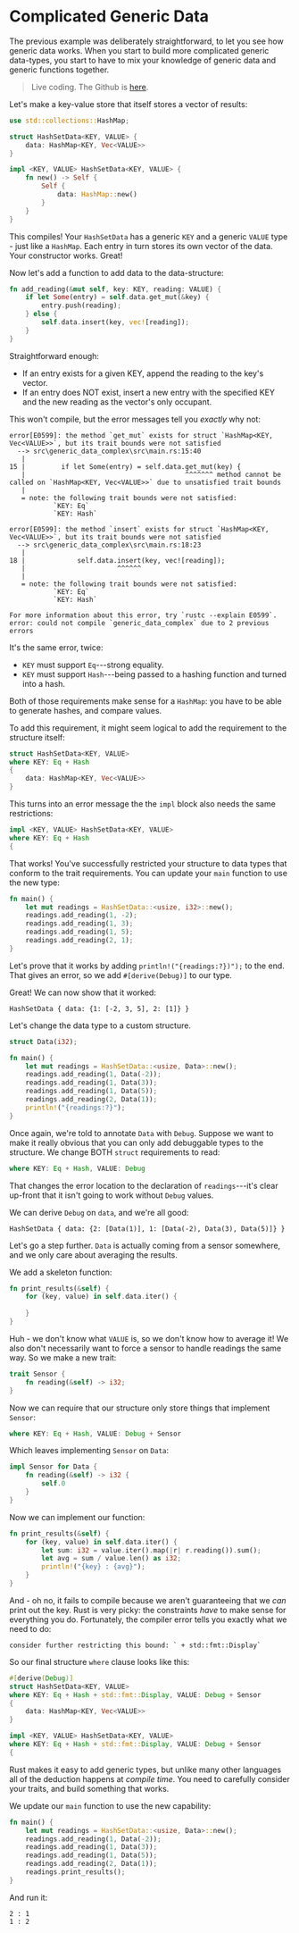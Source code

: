 # Complicated Generic Data

The previous example was deliberately straightforward, to let you see how generic data works. When you start to build more complicated generic data-types, you start to have to mix your knowledge of generic data and generic functions together.

> Live coding. The Github is [here](/src/generic_data_complex/).

Let's make a key-value store that itself stores a vector of results:

```rust
use std::collections::HashMap;

struct HashSetData<KEY, VALUE> {
    data: HashMap<KEY, Vec<VALUE>>
}

impl <KEY, VALUE> HashSetData<KEY, VALUE> {
    fn new() -> Self {
        Self {
            data: HashMap::new()
        }
    }
}
```

This compiles! Your `HashSetData` has a generic `KEY` and a generic `VALUE` type - just like a `HashMap`. Each entry in turn stores its own vector of the data. Your constructor works. Great!

Now let's add a function to add data to the data-structure:

```rust
fn add_reading(&mut self, key: KEY, reading: VALUE) {
    if let Some(entry) = self.data.get_mut(&key) {
        entry.push(reading);
    } else {
        self.data.insert(key, vec![reading]);
    }
}
```

Straightforward enough:
* If an entry exists for a given KEY, append the reading to the key's vector.
* If an entry does NOT exist, insert a new entry with the specified KEY and the new reading as the vector's only occupant.

This won't compile, but the error messages tell you *exactly* why not:

```
error[E0599]: the method `get_mut` exists for struct `HashMap<KEY, Vec<VALUE>>`, but its trait bounds were not satisfied
  --> src\generic_data_complex\src\main.rs:15:40
   |
15 |         if let Some(entry) = self.data.get_mut(key) {
   |                                        ^^^^^^^ method cannot be called on `HashMap<KEY, Vec<VALUE>>` due to unsatisfied trait bounds
   |
   = note: the following trait bounds were not satisfied:
           `KEY: Eq`
           `KEY: Hash`

error[E0599]: the method `insert` exists for struct `HashMap<KEY, Vec<VALUE>>`, but its trait bounds were not satisfied
  --> src\generic_data_complex\src\main.rs:18:23
   |
18 |             self.data.insert(key, vec![reading]);
   |                       ^^^^^^
   |
   = note: the following trait bounds were not satisfied:
           `KEY: Eq`
           `KEY: Hash`

For more information about this error, try `rustc --explain E0599`.
error: could not compile `generic_data_complex` due to 2 previous errors
```

It's the same error, twice:
* `KEY` must support `Eq`---strong equality.
* `KEY` must support `Hash`---being passed to a hashing function and turned into a hash.

Both of those requirements make sense for a `HashMap`: you have to be able to generate hashes, and compare values.

To add this requirement, it might seem logical to add the requirement to the structure itself:

```rust
struct HashSetData<KEY, VALUE> 
where KEY: Eq + Hash
{
    data: HashMap<KEY, Vec<VALUE>>
}
```

This turns into an error message the the `impl` block also needs the same restrictions:

```rust
impl <KEY, VALUE> HashSetData<KEY, VALUE> 
where KEY: Eq + Hash
{
```

That works! You've successfully restricted your structure to data types that conform to the trait requirements. You can update your `main` function to use the new type:

```rust
fn main() {
    let mut readings = HashSetData::<usize, i32>::new();
    readings.add_reading(1, -2);
    readings.add_reading(1, 3);
    readings.add_reading(1, 5);
    readings.add_reading(2, 1);
}
```

Let's prove that it works by adding `println!("{readings:?})");` to the end. That gives an error, so we add `#[derive(Debug)]` to our type.

Great! We can now show that it worked:
```
HashSetData { data: {1: [-2, 3, 5], 2: [1]} }
```

Let's change the data type to a custom structure.

```rust
struct Data(i32);

fn main() {
    let mut readings = HashSetData::<usize, Data>::new();
    readings.add_reading(1, Data(-2));
    readings.add_reading(1, Data(3));
    readings.add_reading(1, Data(5));
    readings.add_reading(2, Data(1));
    println!("{readings:?}");
}
```

Once again, we're told to annotate `Data` with `Debug`. Suppose we want to make it really obvious that you can only add debuggable types to the structure. We change BOTH `struct` requirements to read:

```rust
where KEY: Eq + Hash, VALUE: Debug
```

That changes the error location to the declaration of `readings`---it's clear up-front that it isn't going to work without `Debug` values.

We can derive `Debug` on `data`, and we're all good:

```
HashSetData { data: {2: [Data(1)], 1: [Data(-2), Data(3), Data(5)]} }
```

Let's go a step further. `Data` is actually coming from a sensor somewhere, and we only care about averaging the results.

We add a skeleton function:

```rust
fn print_results(&self) {
    for (key, value) in self.data.iter() {
        
    }
}
```

Huh - we don't know what `VALUE` is, so we don't know how to average it! We also don't necessarily want to force a sensor to handle readings the same way. So we make a new trait:

```rust
trait Sensor {
    fn reading(&self) -> i32;
}
```

Now we can require that our structure only store things that implement `Sensor`:

```rust
where KEY: Eq + Hash, VALUE: Debug + Sensor
```

Which leaves implementing `Sensor` on `Data`:

```rust
impl Sensor for Data {
    fn reading(&self) -> i32 {
        self.0
    }
}
```

Now we can implement our function:

```rust
fn print_results(&self) {
    for (key, value) in self.data.iter() {
        let sum: i32 = value.iter().map(|r| r.reading()).sum();
        let avg = sum / value.len() as i32;
        println!("{key} : {avg}");
    }
}
```

And - oh no, it fails to compile because we aren't guaranteeing that we *can* print out the key. Rust is very picky: the constraints *have* to make sense for everything you do. Fortunately, the compiler error tells you exactly what we need to do:

```
consider further restricting this bound: ` + std::fmt::Display`
```

So our final structure `where` clause looks like this:

```rust
#[derive(Debug)]
struct HashSetData<KEY, VALUE> 
where KEY: Eq + Hash + std::fmt::Display, VALUE: Debug + Sensor
{
    data: HashMap<KEY, Vec<VALUE>>
}

impl <KEY, VALUE> HashSetData<KEY, VALUE> 
where KEY: Eq + Hash + std::fmt::Display, VALUE: Debug + Sensor
{
```

Rust makes it easy to add generic types, but unlike many other languages all of the deduction happens at *compile time*. You need to carefully consider your traits, and build something that works.

We update our `main` function to use the new capability:

```rust
fn main() {
    let mut readings = HashSetData::<usize, Data>::new();
    readings.add_reading(1, Data(-2));
    readings.add_reading(1, Data(3));
    readings.add_reading(1, Data(5));
    readings.add_reading(2, Data(1));
    readings.print_results();
}
```

And run it:

```
2 : 1
1 : 2
```